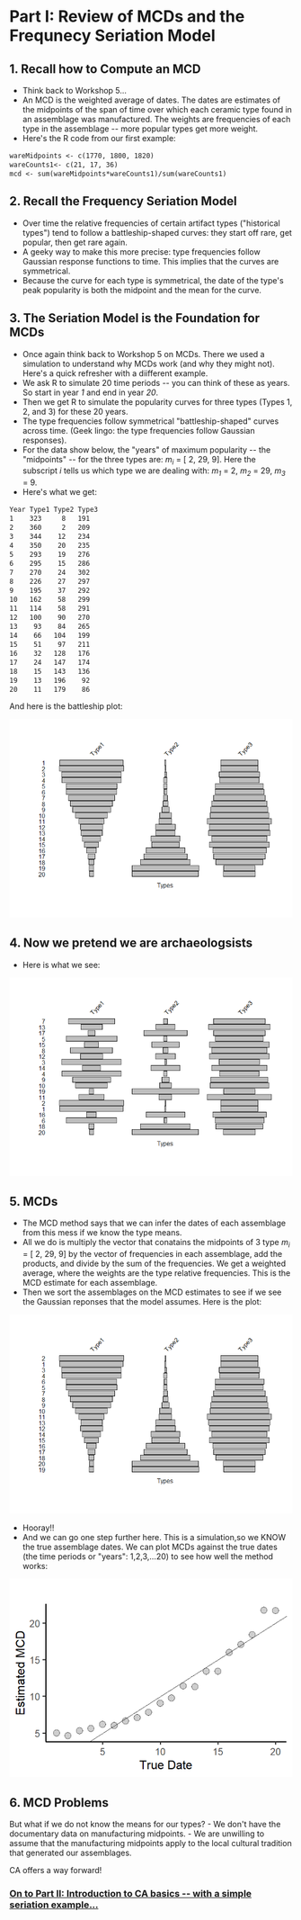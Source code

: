 # Part I: Review of MCDs and the Frequnecy Seriation Model  

## 1. Recall how to Compute an MCD
- Think back to Workshop 5...
- An MCD is the weighted average of dates. The dates are estimates of the midpoints of the span of time over which each ceramic type found in an assemblage was manufactured. The weights are frequencies of each type in the assemblage -- more popular types get more weight. 
- Here's the R code from our first example:

``` 
wareMidpoints <- c(1770, 1800, 1820) 
wareCounts1<- c(21, 17, 36) 
mcd <- sum(wareMidpoints*wareCounts1)/sum(wareCounts1)
``` 
## 2. Recall the Frequency Seriation Model
- Over time the relative frequencies of certain artifact types ("historical types") tend to follow a battleship-shaped curves: they start off rare, get popular, then get rare again.
- A geeky way to make this more precise: type frequencies follow Gaussian response functions to time. This implies that the curves are symmetrical.
- Because the curve for each type is symmetrical, the date of the type's peak popularity is both the midpoint and the mean for the curve.

## 3. The Seriation Model is the Foundation for MCDs
- Once again think back to Workshop 5 on MCDs. There we used a simulation to understand why MCDs work (and why they might not). Here's a quick refresher with a diifferent example.
- We ask R to simulate 20 time periods -- you can think of these as years. So start in year *1* and end in year *20*.  
- Then we get R to simulate the popularity curves for three types (Types 1, 2, and 3) for these 20 years. 
- The type frequencies follow symmetrical "battleship-shaped" curves across time. (Geek lingo: the type frequencies follow Gaussian responses).      
- For the data show below, the "years" of maximum popularity -- the "midpoints" -- for the three types are: *m<sub>i</sub>* = [ 2, 29, 9]. Here the subscript *i* tells us which type we are dealing with: *m<sub>1</sub>* = 2, *m<sub>2</sub>* = 29, *m<sub>3</sub>* = 9.
- Here's what we get: 
```
Year Type1 Type2 Type3
1    323     8   191
2    360     2   209
3    344    12   234
4    350    20   235
5    293    19   276
6    295    15   286
7    270    24   302
8    226    27   297
9    195    37   292
10   162    58   299
11   114    58   291
12   100    90   270
13    93    84   265
14    66   104   199
15    51    97   211
16    32   128   176
17    24   147   174
18    15   143   136
19    13   196    92
20    11   179    86
```
And here is the battleship plot: 

![](./Images/propMat.png)

## 4. Now we pretend we are archaeologsists
- Here is what we see:

![](./Images/propMatRan.png)

## 5. MCDs  
- The MCD method says that we can infer the dates of each assemblage from this mess if we know the type means. 
- All we do is multiply the vector that conatains the midpoints of 3 type *m<sub>i</sub>* = [ 2, 29, 9] by the vector of frequencies in each assemblage, add the products, and divide by the sum of the frequencies. We get a weighted average, where the weights are the type relative frequencies. This is the MCD estimate for each assemblage. 
- Then we sort the assemblages on the MCD estimates to see if we see the Gaussian reponses that the model assumes. Here is the plot:

![](./Images/propMatSortedByMCD.png)

- Hooray!!
- And we can go one step further here. This is a simulation,so we KNOW the true assemblage dates. We can plot MCDs against the true dates (the time periods or "years": 1,2,3,…20) to see how well the method works: 

![](./Images/MCDxDate.png)


## 6. MCD Problems
But what if we do not know the means for our types?
	- We don't have the documentary data on manufacturing midpoints.
	- We are unwilling to assume that the manufacturing midpoints apply to the local cultural tradition that generated our assemblages.

CA offers a way forward!

### [On to Part II: Introduction to CA basics -- with a simple seriation example...](https://github.com/DAACS-Research-Consortium/DAACS-Open-Academy/blob/main/FSS2021/Workshop7/Part_II.md)



